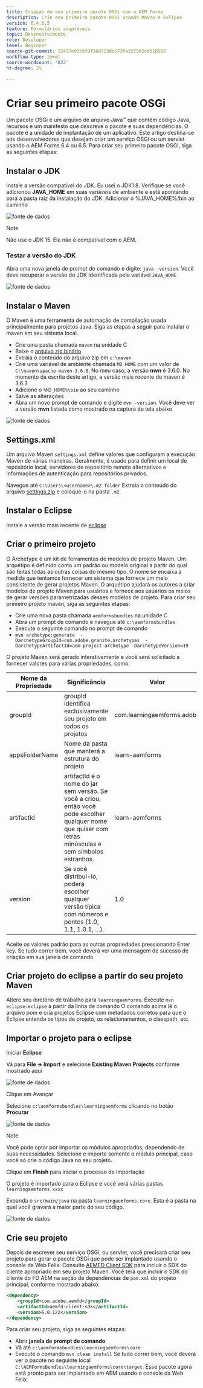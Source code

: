 ```yaml
---
title: Criação do seu primeiro pacote OSGi com o AEM Forms
description: Crie seu primeiro pacote OSGi usando Maven e Eclipse
version: 6.4,6.5
feature: Formulários adaptáveis
topic: Desenvolvimento
role: Developer
level: Beginner
source-git-commit: 22437e93cbf8f36d723dc573fa327562cb51b562
workflow-type: tm+mt
source-wordcount: '833'
ht-degree: 2%

---
```



# Criar seu primeiro pacote OSGi

Um pacote OSGi é um arquivo de arquivo Java™ que contém código Java, recursos e um manifesto que descreve o pacote e suas dependências. O pacote é a unidade de implantação de um aplicativo. Este artigo destina-se aos desenvolvedores que desejam criar um serviço OSGi ou um servlet usando o AEM Forms 6.4 ou 6.5. Para criar seu primeiro pacote OSGi, siga as seguintes etapas:


## Instalar o JDK

Instale a versão compatível do JDK. Eu usei o JDK1.8. Verifique se você adicionou **JAVA_HOME** em suas variáveis de ambiente e está apontando para a pasta raiz da instalação do JDK.
Adicionar o %JAVA_HOME%/bin ao caminho

![fonte de dados](assets/java-home.JPG)

>[!NOTE]
> Não use o JDK 15. Ele não é compatível com o AEM.

### Testar a versão do JDK

Abra uma nova janela de prompt de comando e digite: `java -version`. Você deve recuperar a versão do JDK identificada pela variável `JAVA_HOME`

![fonte de dados](assets/java-version.JPG)

## Instalar o Maven

O Maven é uma ferramenta de automação de compilação usada principalmente para projetos Java. Siga as etapas a seguir para instalar o maven em seu sistema local.

* Crie uma pasta chamada `maven` na unidade C
* Baixe o [arquivo zip binário](http://maven.apache.org/download.cgi)
* Extraia o conteúdo do arquivo zip em `c:\maven`
* Crie uma variável de ambiente chamada `M2_HOME` com um valor de `C:\maven\apache-maven-3.6.0`. No meu caso, a versão **mvn** é 3.6.0. No momento da escrita deste artigo, a versão mais recente do maven é 3.6.3
* Adicione o `%M2_HOME%\bin` ao seu caminho
* Salve as alterações
* Abra um novo prompt de comando e digite `mvn -version`. Você deve ver a versão **mvn** listada como mostrado na captura de tela abaixo

![fonte de dados](assets/mvn-version.JPG)

## Settings.xml

Um arquivo Maven `settings.xml` define valores que configuram a execução Maven de várias maneiras. Geralmente, é usado para definir um local de repositório local, servidores de repositório remoto alternativos e informações de autenticação para repositórios privados.

Navegue até `C:\Users\<username>\.m2 folder`
Extraia o conteúdo do arquivo [settings.zip](assets/settings.zip) e coloque-o na pasta `.m2`.

## Instalar o Eclipse

Instale a versão mais recente de [eclipse](https://www.eclipse.org/downloads/)

## Criar o primeiro projeto

O Archetype é um kit de ferramentas de modelos de projeto Maven. Um arquétipo é definido como um padrão ou modelo original a partir do qual são feitas todas as outras coisas do mesmo tipo. O nome se encaixa à medida que tentamos fornecer um sistema que fornece um meio consistente de gerar projetos Maven. O arquétipo ajudará os autores a criar modelos de projeto Maven para usuários e fornece aos usuários os meios de gerar versões parametrizadas desses modelos de projeto.
Para criar seu primeiro projeto maven, siga as seguintes etapas:

* Crie uma nova pasta chamada `aemformsbundles` na unidade C
* Abra um prompt de comando e navegue até `c:\aemformsbundles`
* Execute o seguinte comando no prompt de comando
* `mvn archetype:generate  -DarchetypeGroupId=com.adobe.granite.archetypes  -DarchetypeArtifactId=aem-project-archetype -DarchetypeVersion=19`

O projeto Maven será gerado interativamente e você será solicitado a fornecer valores para várias propriedades, como:

| Nome da Propriedade | Significância | Valor |
------------------------|---------------------------------------|---------------------
| groupId | groupId identifica exclusivamente seu projeto em todos os projetos | com.learningaemforms.adobe |
| appsFolderName | Nome da pasta que manterá a estrutura do projeto | learn-aemforms |
| artifactId | artifactId é o nome do jar sem versão. Se você a criou, então você pode escolher qualquer nome que quiser com letras minúsculas e sem símbolos estranhos. | learn-aemforms |
| version | Se você distribuí-lo, poderá escolher qualquer versão típica com números e pontos (1.0, 1.1, 1.0.1, ...). | 1.0 |

Aceite os valores padrão para as outras propriedades pressionando Enter key.
Se tudo correr bem, você deverá ver uma mensagem de sucesso de criação em sua janela de comando

## Criar projeto do eclipse a partir do seu projeto Maven

Altere seu diretório de trabalho para `learningaemforms`.
Execute `mvn eclipse:eclipse` a partir da linha de comando
O comando acima lê o arquivo pom e cria projetos Eclipse com metadados corretos para que o Eclipse entenda os tipos de projeto, os relacionamentos, o classpath, etc.

## Importar o projeto para o eclipse

Iniciar **Eclipse**

Vá para **File -> Import** e selecione **Existing Maven Projects** conforme mostrado aqui

![fonte de dados](assets/import-mvn-project.JPG)

Clique em Avançar

Selecione `c:\aemformsbundles\learningaemform`s clicando no botão **Procurar**

![fonte de dados](assets/select-mvn-project.JPG)

>[!NOTE]
>Você pode optar por importar os módulos apropriados, dependendo de suas necessidades. Selecione e importe somente o módulo principal, caso você só crie o código Java no seu projeto.

Clique em **Finish** para iniciar o processo de importação

O projeto é importado para o Eclipse e você verá várias pastas `learningaemforms.xxxx`

Expanda o `src/main/java` na pasta `learningaemforms.core`. Esta é a pasta na qual você gravará a maior parte do seu código.

![fonte de dados](assets/learning-core.JPG)

## Crie seu projeto


Depois de escrever seu serviço OSGi, ou servlet, você precisará criar seu projeto para gerar o pacote OSGi que pode ser implantado usando o console da Web Felix. Consulte [AEMFD Client SDK](https://repo.adobe.com/nexus/content/repositories/public/com/adobe/aemfd/aemfd-client-sdk/) para incluir o SDK do cliente apropriado em seu projeto Maven. Você terá que incluir o SDK do cliente do FD AEM na seção de dependências de `pom.xml` do projeto principal, conforme mostrado abaixo.


```xml
<dependency>
    <groupId>com.adobe.aemfd</groupId>
    <artifactId>aemfd-client-sdk</artifactId>
    <version>6.0.122</version>
</dependency>
```

Para criar seu projeto, siga as seguintes etapas:

* Abrir **janela de prompt de comando**
* Vá até `c:\aemformsbundles\learningaemforms\core`
* Execute o comando `mvn clean install`
Se tudo correr bem, você deverá ver o pacote no seguinte local `C:\AEMFormsBundles\learningaemforms\core\target`. Esse pacote agora está pronto para ser implantado em AEM usando o console da Web Felix.
